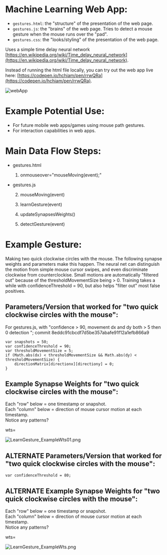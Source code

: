# Machine Learning Web App:

* `gestures.html`:  the "structure" of the presentation of the web page.
* `gestures.js`:  the "brains" of the web page. Tries to detect a mouse gesture when the mouse runs over the "pad".
* `gestures.css`:  the "looks/styling" of the presentation of the web page.

Uses a simple time delay neural network [https://en.wikipedia.org/wiki/Time_delay_neural_network](https://en.wikipedia.org/wiki/Time_delay_neural_network).

Instead of running the html file locally, you can try out the web app live here: [https://codepen.io/hchiam/pen/rrwQRa](https://codepen.io/hchiam/pen/rrwQRa).

![webApp](https://github.com/hchiam/machineLearning/blob/master/pictures/LearnGesture.png "a web app that tries to detect a gesture when the mouse runs over the 'pad'")

# Example Potential Use:

* For future mobile web apps/games using mouse path gestures.
* For interaction capabilities in web apps.

# Main Data Flow Steps:

* gestures.html

    1) onmouseover="mouseMoving(event);"

* gestures.js

    2) mouseMoving(event)

    3) learnGesture(event)

    4) updateSynapsesWeights()

    5) detectGesture(event)

# Example Gesture:

Making two quick clockwise circles with the mouse.  The following synapse weights and parameters make this happen.  The neural net can distinguish the motion from simple mouse cursor swipes, and even discriminate clockwise from counterclockise.  Small motions are automatically "filtered out" because of the thresholdMovementSize being > 0.  Training takes a while with confidenceThreshold = 90, but also helps "filter out" most false positives.

## Parameters/Version that worked for "two quick clockwise circles with the mouse":

For gestures.js, with "confidence > 90, movement dx and dy both > 5 then 0 detection "; commit 8eddc91cbcdf7d5be357abafe91f12a1efb866a9

```
var snapshots = 50;
var confidenceThreshold = 90;
var thresholdMovementSize = 5;
if (Math.abs(dx) < thresholdMovementSize && Math.abs(dy) < thresholdMovementSize) {
    directionMatrix[directionx][directiony] = 0;
}
```

## Example Synapse Weights for "two quick clockwise circles with the mouse":

Each "row" below = one timestamp or snapshot.  
Each "column" below = direction of mouse cursor motion at each timestamp.  
Notice any patterns?

wts=

![LearnGesture_ExampleWts01.png](https://github.com/hchiam/machineLearning/blob/master/pictures/LearnGesture_ExampleWts01.png )

## ALTERNATE Parameters/Version that worked for "two quick clockwise circles with the mouse":

```
var confidenceThreshold = 80;
```

## ALTERNATE Example Synapse Weights for "two quick clockwise circles with the mouse":

Each "row" below = one timestamp or snapshot.  
Each "column" below = direction of mouse cursor motion at each timestamp.  
Notice any patterns?

wts=

![LearnGesture_ExampleWts.png](https://github.com/hchiam/machineLearning/blob/master/pictures/LearnGesture_ExampleWts.png )
